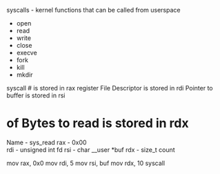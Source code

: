 syscalls - kernel functions that can be called from userspace
- open
- read
- write
- close
- execve
- fork
- kill
- mkdir

syscall # is stored in rax register
File Descriptor is stored in rdi
Pointer to buffer is stored in rsi
# of Bytes to read is stored in rdx

Name - sys_read	
rax - 0x00	
rdi - unsigned int fd
rsi - char __user *buf
rdx - size_t count

mov rax, 0x0
mov rdi, 5
mov rsi, buf
mov rdx, 10
syscall

